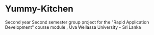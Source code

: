 # Yummy-Kitchen
 Second year Second semester group project for the "Rapid Application Development" course module , Uva Wellassa University - Sri Lanka
